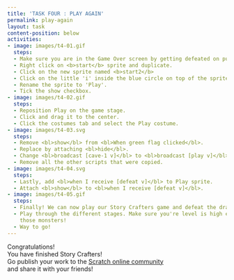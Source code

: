 ```yaml
---
title: 'TASK FOUR : PLAY AGAIN'
permalink: play-again
layout: task
content-position: below
activities:
- image: images/t4-01.gif
  steps:
  - Make sure you are in the Game Over screen by getting defeated on purpose.
  - Right click on <b>start</b> sprite and duplicate.
  - Click on the new sprite named <b>start2</b>
  - Click on the little 'i' inside the blue circle on top of the sprite.
  - Rename the sprite to 'Play'.
  - Tick the show checkbox.
- image: images/t4-02.gif
  steps:
  - Reposition Play on the game stage.
  - Click and drag it to the center.
  - Click the costumes tab and select the Play costume.
- image: images/t4-03.svg
  steps:
  - Remove <bl>show</bl> from <bl>When green flag clicked</bl>.
  - Replace by attaching <bl>hide</bl>.
  - Change <bl>broadcast [cave-1 v]</bl> to <bl>broadcast [play v]</bl>
  - Remove all the other scripts that were copied.
- image: images/t4-04.svg
  steps:
  - Lastly, add <bl>when I receive [defeat v]</bl> to Play sprite.
  - Attach <bl>show</bl> to <bl>when I receive [defeat v]</bl>.
- image: images/t4-05.gif
  steps:
  - Finally! We can now play our Story Crafters game and defeat the dragon!
  - Play through the different stages. Make sure you're level is high enough to beat
    those monsters!
  - Way to go!
---
```


<div class="content-info -end">
  <div class="info-title -no-image">Congratulations!</div>
  <div class="info-text -no-image">
    You have finished Story Crafters!<br>
    Go publish your work to the
    <a class="content-link" href="https://scratch.mit.edu/" target="_blank">Scratch online community</a><br>
    and share it with your friends!
  </div>
</div>
